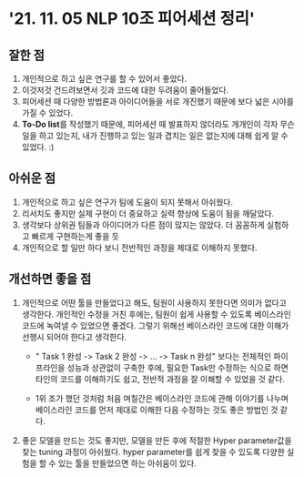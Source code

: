 # '21. 11. 05 NLP 10조 피어세션 정리'

## 잘한 점

1. 개인적으로 하고 싶은 연구를 할 수 있어서 좋았다.
2. 이것저것 건드려보면서 깃과 코드에 대한 두려움이 줄어들었다.
3. 피어세션 때 다양한 방법론과 아이디어들을 서로 개진했기 때문에 보다 넓은 시야를 가질 수 있었다.
4. **To-Do list**를 작성했기 때문에, 피어세션 때 발표하지 않더라도 개개인이 각자 무슨 일을 하고 있는지, 내가 진행하고 있는 일과 겹치는 일은 없는지에 대해 쉽게 알 수 있었다. :)

## 아쉬운 점

1. 개인적으로 하고 싶은 연구가 팀에 도움이 되지 못해서 아쉬웠다.
2. 리서치도 좋지만 실제 구현이 더 중요하고 실력 향상에 도움이 됨을 깨달았다.
3. 생각보다 상위권 팀들과 아이디어가 다른 점이 많지는 않았다. 더 꼼꼼하게 실험하고 빠르게 구현하는게 좋을 듯
4. 개인적으로 할 일만 하다 보니 전반적인 과정을 제대로 이해하지 못했다.

## 개선하면 좋을 점 

1. 개인적으로 어떤 툴을 만들었다고 해도, 팀원이 사용하지 못한다면 의미가 없다고 생각한다. 개인적인 수정을 거친 후에는, 팀원이 쉽게 사용할 수 있도록 베이스라인 코드에 녹여낼 수 있었으면 좋겠다. 그렇기 위해선 베이스라인 코드에 대한 이해가 선행시 되어야 한다고 생각한다.

    - " Task 1 완성 -> Task 2 완성 -> ... -> Task n 완성" 보다는 전체적인 파이프라인을 성능과 상관없이 구축한 후에, 필요한 Task만 수정하는 식으로 하면 타인의 코드를 이해하기도 쉽고, 전반적 과정을 잘 이해할 수 있었을 것 같다.

    - 1위 조가 했던 것처럼 처음 며칠간은 베이스라인 코드에 관해 이야기를 나누며 베이스라인 코드를 먼저 제대로 이해한 다음 수정하는 것도 좋은 방법인 것 같다.

2. 좋은 모델을 만드는 것도 좋지만, 모델을 만든 후에 적절한 Hyper parameter값을 찾는 tuning 과정이 아쉬웠다. hyper parameter를 쉽게 찾을 수 있도록 다양한 실험을 할 수 있는 툴을 만들었으면 하는 아쉬움이 있다.